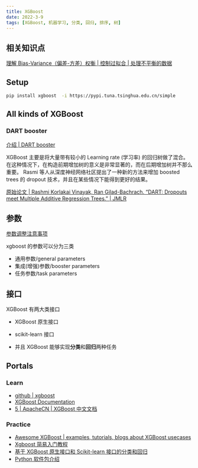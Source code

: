 ```yaml
---
title: XGBoost
date: 2022-3-9
tags: [XGBoost, 机器学习, 分类, 回归, 排序, 树]
---
```


## 相关知识点

[理解 Bias-Variance（偏差-方差）权衡 | 控制过拟合 | 处理不平衡的数据](https://xgboost.apachecn.org/#/docs/8)

## Setup

```bash
pip install xgboost  -i https://pypi.tuna.tsinghua.edu.cn/simple
```

## All kinds of XGBoost

### DART booster

[介绍 | DART booster](https://xgboost.apachecn.org/#/docs/5)

XGBoost 主要是将大量带有较小的 Learning rate (学习率) 的回归树做了混合。
在这种情况下，在构造前期增加树的意义是非常显著的，而在后期增加树并不那么重要。
Rasmi 等人从深度神经网络社区提出了一种新的方法来增加 boosted trees 的 dropout 技术，并且在某些情况下能得到更好的结果。

[原始论文 | Rashmi Korlakai Vinayak, Ran Gilad-Bachrach. “DART: Dropouts meet Multiple Additive Regression Trees.” | JMLR](http://www.jmlr.org/proceedings/papers/v38/korlakaivinayak15.pdf)

## 参数

[参数调整注意事项](https://xgboost.apachecn.org/#/docs/8)

xgboost 的参数可以分为三类

- 通用参数/general parameters
- 集成(增强)参数/booster parameters
- 任务参数/task parameters

## 接口

XGBoost 有两大类接口

- XGBoost 原生接口 
- scikit-learn 接口

- 并且 XGBoost 能够实现**分类**和**回归**两种任务


## Portals

### Learn

- [github | xgboost](https://github.com/dmlc/xgboost)
- [XGBoost Documentation](https://xgboost.readthedocs.io/en/stable/)
- [5 | ApacheCN | XGBoost 中文文档](https://xgboost.apachecn.org/#/)

### Practice
- [Awesome XGBoost | examples, tutorials, blogs about XGBoost usecases](https://github.com/tqchen/xgboost/tree/master/demo)
- [Xgboost 简易入门教程](https://zhuanlan.zhihu.com/p/131578968)
- [基于 XGBoost 原生接口和 Scikit-learn 接口的分类和回归](https://zhuanlan.zhihu.com/p/31182879)
- [Python 软件包介绍](https://xgboost.apachecn.org/#/docs/13)


